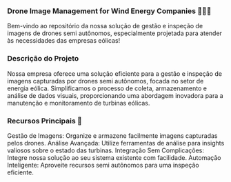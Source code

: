 ### Drone Image Management for Wind Energy Companies 🚁💨👋
Bem-vindo ao repositório da nossa solução de gestão e inspeção de imagens de drones semi autônomos, especialmente projetada para atender às necessidades das empresas eólicas!

### Descrição do Projeto
Nossa empresa oferece uma solução eficiente para a gestão e inspeção de imagens capturadas por drones semi autônomos, focada no setor de energia eólica. Simplificamos o processo de coleta, armazenamento e análise de dados visuais, proporcionando uma abordagem inovadora para a manutenção e monitoramento de turbinas eólicas.

### Recursos Principais 🌟
Gestão de Imagens: Organize e armazene facilmente imagens capturadas pelos drones.
Análise Avançada: Utilize ferramentas de análise para insights valiosos sobre o estado das turbinas.
Integração Sem Complicações: Integre nossa solução ao seu sistema existente com facilidade.
Automação Inteligente: Aproveite recursos semi autônomos para uma inspeção eficiente.
